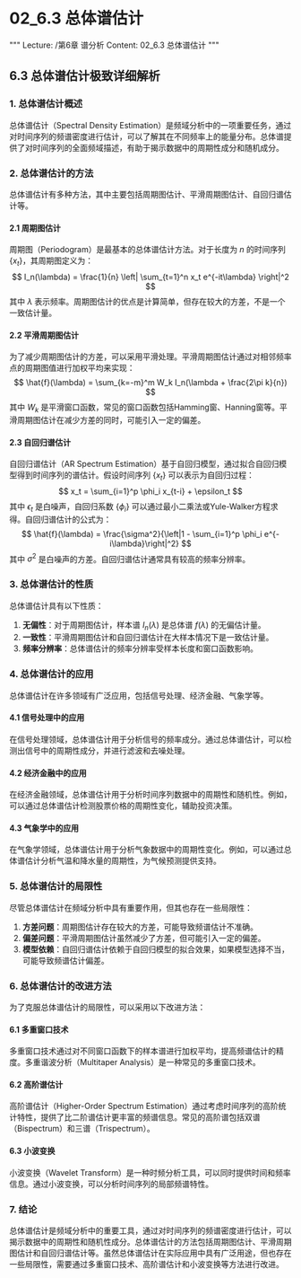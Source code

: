 # 02_6.3 总体谱估计

"""
Lecture: /第6章 谱分析
Content: 02_6.3 总体谱估计
"""

## 6.3 总体谱估计极致详细解析

### 1. 总体谱估计概述
总体谱估计（Spectral Density Estimation）是频域分析中的一项重要任务，通过对时间序列的频谱密度进行估计，可以了解其在不同频率上的能量分布。总体谱提供了对时间序列的全面频域描述，有助于揭示数据中的周期性成分和随机成分。

### 2. 总体谱估计的方法
总体谱估计有多种方法，其中主要包括周期图估计、平滑周期图估计、自回归谱估计等。

#### 2.1 周期图估计
周期图（Periodogram）是最基本的总体谱估计方法。对于长度为 $n$ 的时间序列 $\{x_t\}$，其周期图定义为：
$$ I_n(\lambda) = \frac{1}{n} \left| \sum_{t=1}^n x_t e^{-it\lambda} \right|^2 $$
其中 $\lambda$ 表示频率。周期图估计的优点是计算简单，但存在较大的方差，不是一个一致估计量。

#### 2.2 平滑周期图估计
为了减少周期图估计的方差，可以采用平滑处理。平滑周期图估计通过对相邻频率点的周期图值进行加权平均来实现：
$$ \hat{f}(\lambda) = \sum_{k=-m}^m W_k I_n(\lambda + \frac{2\pi k}{n}) $$
其中 $W_k$ 是平滑窗口函数，常见的窗口函数包括Hamming窗、Hanning窗等。平滑周期图估计在减少方差的同时，可能引入一定的偏差。

#### 2.3 自回归谱估计
自回归谱估计（AR Spectrum Estimation）基于自回归模型，通过拟合自回归模型得到时间序列的谱估计。假设时间序列 $\{x_t\}$ 可以表示为自回归过程：
$$ x_t = \sum_{i=1}^p \phi_i x_{t-i} + \epsilon_t $$
其中 $\epsilon_t$ 是白噪声，自回归系数 $\{\phi_i\}$ 可以通过最小二乘法或Yule-Walker方程求得。自回归谱估计的公式为：
$$ \hat{f}(\lambda) = \frac{\sigma^2}{\left|1 - \sum_{i=1}^p \phi_i e^{-i\lambda}\right|^2} $$
其中 $\sigma^2$ 是白噪声的方差。自回归谱估计通常具有较高的频率分辨率。

### 3. 总体谱估计的性质
总体谱估计具有以下性质：

1. **无偏性**：对于周期图估计，样本谱 $I_n(\lambda)$ 是总体谱 $f(\lambda)$ 的无偏估计量。
2. **一致性**：平滑周期图估计和自回归谱估计在大样本情况下是一致估计量。
3. **频率分辨率**：总体谱估计的频率分辨率受样本长度和窗口函数影响。

### 4. 总体谱估计的应用
总体谱估计在许多领域有广泛应用，包括信号处理、经济金融、气象学等。

#### 4.1 信号处理中的应用
在信号处理领域，总体谱估计用于分析信号的频率成分。通过总体谱估计，可以检测出信号中的周期性成分，并进行滤波和去噪处理。

#### 4.2 经济金融中的应用
在经济金融领域，总体谱估计用于分析时间序列数据中的周期性和随机性。例如，可以通过总体谱估计检测股票价格的周期性变化，辅助投资决策。

#### 4.3 气象学中的应用
在气象学领域，总体谱估计用于分析气象数据中的周期性变化。例如，可以通过总体谱估计分析气温和降水量的周期性，为气候预测提供支持。

### 5. 总体谱估计的局限性
尽管总体谱估计在频域分析中具有重要作用，但其也存在一些局限性：

1. **方差问题**：周期图估计存在较大的方差，可能导致频谱估计不准确。
2. **偏差问题**：平滑周期图估计虽然减少了方差，但可能引入一定的偏差。
3. **模型依赖**：自回归谱估计依赖于自回归模型的拟合效果，如果模型选择不当，可能导致频谱估计偏差。

### 6. 总体谱估计的改进方法
为了克服总体谱估计的局限性，可以采用以下改进方法：

#### 6.1 多重窗口技术
多重窗口技术通过对不同窗口函数下的样本谱进行加权平均，提高频谱估计的精度。多重谐波分析（Multitaper Analysis）是一种常见的多重窗口技术。

#### 6.2 高阶谱估计
高阶谱估计（Higher-Order Spectrum Estimation）通过考虑时间序列的高阶统计特性，提供了比二阶谱估计更丰富的频谱信息。常见的高阶谱包括双谱（Bispectrum）和三谱（Trispectrum）。

#### 6.3 小波变换
小波变换（Wavelet Transform）是一种时频分析工具，可以同时提供时间和频率信息。通过小波变换，可以分析时间序列的局部频谱特性。

### 7. 结论
总体谱估计是频域分析中的重要工具，通过对时间序列的频谱密度进行估计，可以揭示数据中的周期性和随机性成分。总体谱估计的方法包括周期图估计、平滑周期图估计和自回归谱估计等。虽然总体谱估计在实际应用中具有广泛用途，但也存在一些局限性，需要通过多重窗口技术、高阶谱估计和小波变换等方法进行改进。